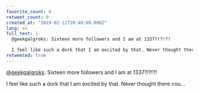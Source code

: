 ```yaml
---
favorite_count: 0
retweet_count: 0
created_at: "2019-02-11T20:40:09.000Z"
lang: en
full_text: |-
  @geekgalgroks: Sixteen more followers and I am at 1337?!?!?!

  I feel like such a dork that I am excited by that. Never thought there cou…
retweeted: true
---
```


[@geekgalgroks](https://twitter.com/geekgalgroks): Sixteen more followers and I
am at 1337?!?!?!

I feel like such a dork that I am excited by that. Never thought there cou…
